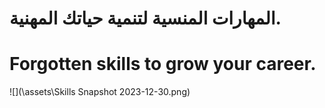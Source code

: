 # المهارات المنسية لتنمية حياتك المهنية.


# Forgotten skills to grow your career.


![](\assets\Skills Snapshot 2023-12-30.png)